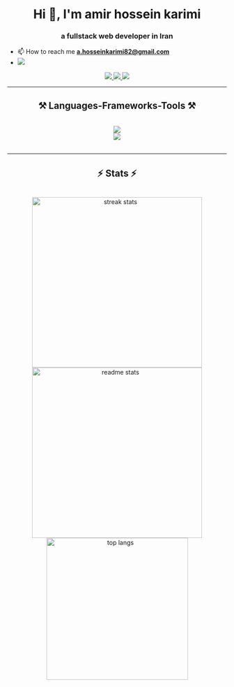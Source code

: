 <h1 align="center">Hi 👋, I'm amir hossein karimi</h1>
<h3 align="center">a fullstack web developer in Iran</h3>

- 📫 How to reach me **a.hosseinkarimi82@gmail.com**
- ![](https://komarev.com/ghpvc/?username=YasiOnFire&color=blueviolet)

<div align="center"> 
  <a href="mailto:a.hosseinkarimi82@gmail.com">
    <img src="https://img.shields.io/badge/Gmail-333333?style=for-the-badge&logo=gmail&logoColor=red" />
  </a>
  <a href="https://linkedin.com/in/amir-hossein-karimi-664a89237" target="_blank">
    <img src="https://img.shields.io/badge/LinkedIn-0077B5?style=for-the-badge&logo=linkedin&logoColor=white" target="_blank" />
  </a>
  <a href="https://www.npmjs.com/~amir-hossein-karimi" target="_blank">
     <img src="https://img.shields.io/badge/npm-CB3837?style=for-the-badge&logo=npm&logoColor=white" target="_blank" />
  </a>
</div>


 <hr/>
 
<h2 align="center">⚒️ Languages-Frameworks-Tools ⚒️</h2>
<br/>
<!-- pwa, reactNative -->
<div align="center">
    <img src="https://skillicons.dev/icons?i=html,css,bootstrap,sass,tailwind,js,ts,jest,react,redux,mui,nextjs" /><br>
    <img src="https://skillicons.dev/icons?i=nodejs,express,mongodb,mysql,postgres,prisma,redis,graphql,babel,webpack,vite,git" /><br>
</div>

<br/>
<hr/>

<h2 align="center">⚡ Stats ⚡</h2>
<br>
<div align=center>
  <img width=390 src="https://streak-stats.demolab.com/?user=amir-hossein-karimi&count_private=true&theme=react&border_radius=10" alt="streak stats"/>
  <img width=390 src="https://github-readme-stats-salesp07.vercel.app/api?username=amir-hossein-karimi&count_private=true&show_icons=true&theme=react&rank_icon=github&border_radius=10" alt="readme stats" />
  <br/>
  <img width=325 align="center" src="https://github-readme-stats-salesp07.vercel.app/api/top-langs/?username=amir-hossein-karimi&hide=HTML&langs_count=8&layout=compact&theme=react&border_radius=10&size_weight=0.5&count_weight=0.5&exclude_repo=github-readme-stats" alt="top langs" />
</div>
